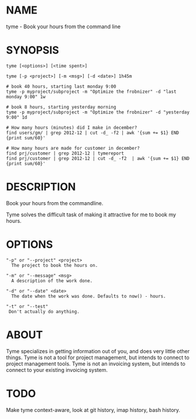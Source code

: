 NAME
====

tyme - Book your hours from the command line

SYNOPSIS
========

	tyme [<options>] [<time spent>]

	tyme [-p <project>] [-m <msg>] [-d <date>] 1h45m

	# book 40 hours, starting last monday 9:00
	tyme -p myproject/subproject -m "Optimize the frobnizer" -d "last monday 9:00" 1w

	# book 8 hours, starting yesterday morning
	tyme -p myproject/subproject -m "Optimize the frobnizer" -d "yesterday 9:00" 1d

	# How many hours (minutes) did I make in december?
	find users/gm/ | grep 2012-12 | cut -d_ -f2 | awk '{sum += $1} END {print sum/60}'

	# How many hours are made for customer in december?
	find prj/customer | grep 2012-12 | tymereport
	find prj/customer | grep 2012-12 | cut -d_ -f2  | awk '{sum += $1} END {print sum/60}'

DESCRIPTION
===========

Book your hours from the commandline.

Tyme solves the difficult task of making it attractive for me to book my
hours.

OPTIONS
=======

	"-p" or "--project" <project>
	  The project to book the hours on.

	"-m" or "--message" <msg>
	  A description of the work done.

	"-d" or "--date" <date>
	  The date when the work was done. Defaults to now() - hours.

	"-t" or "--test"
	 Don't actually do anything.

ABOUT
=====

Tyme specializes in getting information out of you, and does very little
other things. Tyme is not a tool for project management, but intends to
connect to project management tools. Tyme is not an invoicing system,
but intends to connect to your existing invoicing system.

TODO
====

Make tyme context-aware, look at git history, imap history, bash
history.



